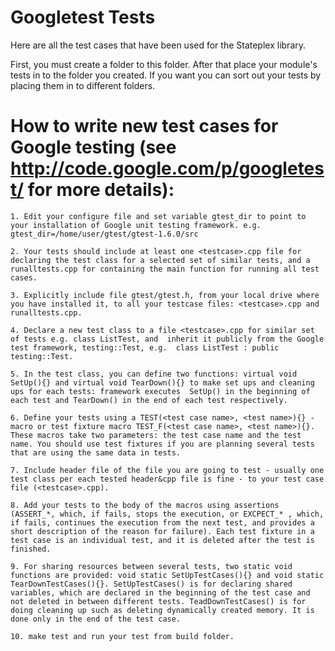 # Googletest Tests

Here are all the test cases that have been used for the Stateplex library.

First, you must create a folder to this folder. After that place your module's tests in to the folder you created. If you want you can sort out your tests by placing them in to different folders.

How to write new test cases for Google testing (see http://code.google.com/p/googletest/ for more details):
=======

    1. Edit your configure file and set variable gtest_dir to point to your installation of Google unit testing framework. e.g. gtest_dir=/home/user/gtest/gtest-1.6.0/src

    2. Your tests should include at least one <testcase>.cpp file for declaring the test class for a selected set of similar tests, and a runalltests.cpp for containing the main function for running all test cases.

    3. Explicitly include file gtest/gtest.h, from your local drive where you have installed it, to all your testcase files: <testcase>.cpp and runalltests.cpp.

    4. Declare a new test class to a file <testcase>.cpp for similar set of tests e.g. class ListTest, and  inherit it publicly from the Google test framework, testing::Test, e.g.  class ListTest : public testing::Test.

    5. In the test class, you can define two functions: virtual void SetUp(){} and virtual void TearDown(){} to make set ups and cleaning ups for each tests: framework executes  SetUp() in the beginning of each test and TearDown() in the end of each test respectively.

    6. Define your tests using a TEST(<test case name>, <test name>){} -macro or test fixture macro TEST_F(<test case name>, <test name>){}. These macros take two parameters: the test case name and the test name. You should use test fixtures if you are planning several tests that are using the same data in tests.

    7. Include header file of the file you are going to test - usually one test class per each tested header&cpp file is fine - to your test case file (<testcase>.cpp).

    8. Add your tests to the body of the macros using assertions (ASSERT_*, which, if fails, stops the execution, or EXCPECT_* , which, if fails, continues the execution from the next test, and provides a short description of the reason for failure). Each test fixture in a test case is an individual test, and it is deleted after the test is finished.

    9. For sharing resources between several tests, two static void functions are provided: void static SetUpTestCases(){} and void static TearDownTestCases(){}. SetUpTestCases() is for declaring shared variables, which are declared in the beginning of the test case and not deleted in between different tests. TeadDownTestCases() is for doing cleaning up such as deleting dynamically created memory. It is done only in the end of the test case.

    10. make test and run your test from build folder.


